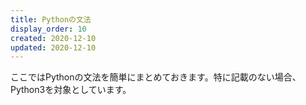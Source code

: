 ```yaml
---
title: Pythonの文法
display_order: 10
created: 2020-12-10
updated: 2020-12-10
---
```

ここではPythonの文法を簡単にまとめておきます。特に記載のない場合、Python3を対象としています。
